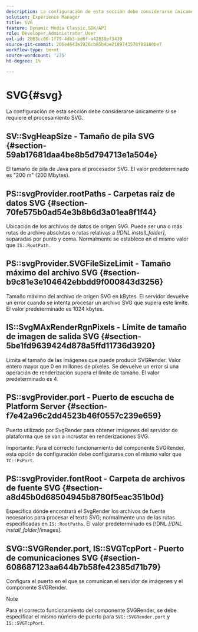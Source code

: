 ```yaml
---
description: La configuración de esta sección debe considerarse únicamente si se requiere el procesamiento SVG.
solution: Experience Manager
title: SVG
feature: Dynamic Media Classic,SDK/API
role: Developer,Administrator,User
exl-id: 2863cc86-1f79-4db3-bd6f-a42839ef3439
source-git-commit: 206e4643e3926cb85b4be2189743578f88180be7
workflow-type: tm+mt
source-wordcount: '275'
ht-degree: 1%

---
```


# SVG{#svg}

La configuración de esta sección debe considerarse únicamente si se requiere el procesamiento SVG.

## SV::SvgHeapSize - Tamaño de pila SVG {#section-59ab17681daa4be8b5d794713e1a504e}

El tamaño de pila de Java para el procesador SVG. El valor predeterminado es &quot;200 m&quot; (200 Mbytes).

## PS::svgProvider.rootPaths - Carpetas raíz de datos SVG {#section-70fe575b0ad54e3b8b6d3a01ea8f1f44}

Ubicación de los archivos de datos de origen SVG. Puede ser una o más rutas de archivo absolutas o rutas relativas a *[!DNL install_folder]*, separadas por punto y coma. Normalmente se establece en el mismo valor que `IS::RootPath`.

## PS::svgProvider.SVGFileSizeLimit - Tamaño máximo del archivo SVG {#section-b9c81e3e104642ebbdd9f000843d3256}

Tamaño máximo del archivo de origen SVG en kBytes. El servidor devuelve un error cuando se intenta procesar un archivo SVG que supera este límite. El valor predeterminado es 1024 kbytes.

## IS::SvgMAxRenderRgnPixels - Límite de tamaño de imagen de salida SVG {#section-5be1fd9639424d878a5ffd11736d3920}

Limita el tamaño de las imágenes que puede producir SVGRender. Valor entero mayor que 0 en millones de píxeles. Se devuelve un error si una operación de renderización supera el límite de tamaño. El valor predeterminado es 4.

## PS::svgProvider.port - Puerto de escucha de Platform Server {#section-f7e42a96c2dd4523b46f0557c239e659}

Puerto utilizado por SvgRender para obtener imágenes del servidor de plataforma que se van a incrustar en renderizaciones SVG.

Importante: Para el correcto funcionamiento del componente SVGRender, esta opción de configuración debe configurarse con el mismo valor que `TC::PsPort`.

## PS::svgProvider.fontRoot - Carpeta de archivos de fuente SVG {#section-a8d45b0d68504945b8780f5eac351b0d}

Especifica dónde encontrará el SvgRender los archivos de fuente necesarios para procesar el texto SVG; normalmente una de las rutas especificadas en `IS::RootPaths`. El valor predeterminado es [!DNL *[!DNL install_folder]*/images].

## SVG::SVGRender.port, IS::SVGTcpPort - Puerto de comunicaciones SVG {#section-608687123aa644b7b58fe42385d71b79}

Configura el puerto en el que se comunican el servidor de imágenes y el componente SVGRender.

>[!NOTE]
>
>Para el correcto funcionamiento del componente SVGRender, se debe especificar el mismo número de puerto para `SVG::SVGRender.port` y `IS::SVGTcpPort`.
